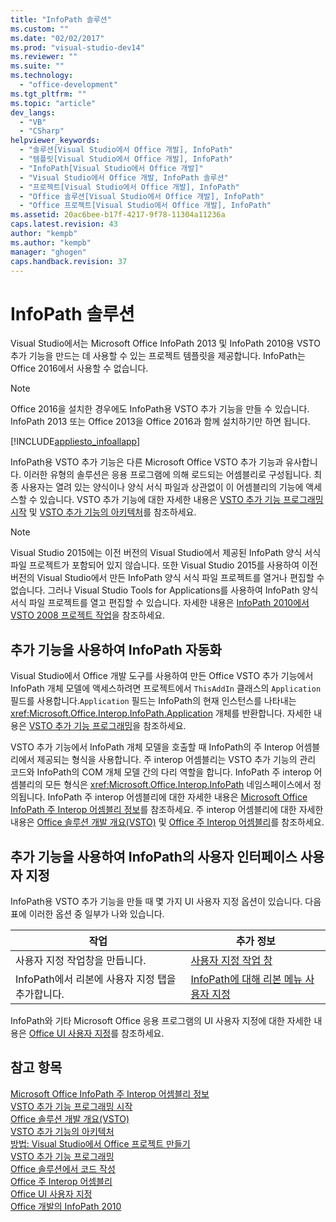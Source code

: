 ```yaml
---
title: "InfoPath 솔루션"
ms.custom: ""
ms.date: "02/02/2017"
ms.prod: "visual-studio-dev14"
ms.reviewer: ""
ms.suite: ""
ms.technology: 
  - "office-development"
ms.tgt_pltfrm: ""
ms.topic: "article"
dev_langs: 
  - "VB"
  - "CSharp"
helpviewer_keywords: 
  - "솔루션[Visual Studio에서 Office 개발], InfoPath"
  - "템플릿[Visual Studio에서 Office 개발], InfoPath"
  - "InfoPath[Visual Studio에서 Office 개발]"
  - "Visual Studio에서 Office 개발, InfoPath 솔루션"
  - "프로젝트[Visual Studio에서 Office 개발], InfoPath"
  - "Office 솔루션[Visual Studio에서 Office 개발], InfoPath"
  - "Office 프로젝트[Visual Studio에서 Office 개발], InfoPath"
ms.assetid: 20ac6bee-b17f-4217-9f78-11304a11236a
caps.latest.revision: 43
author: "kempb"
ms.author: "kempb"
manager: "ghogen"
caps.handback.revision: 37
---
```

# InfoPath 솔루션
  Visual Studio에서는 Microsoft Office InfoPath 2013 및 InfoPath 2010용 VSTO 추가 기능을 만드는 데 사용할 수 있는 프로젝트 템플릿을 제공합니다. InfoPath는 Office 2016에서 사용할 수 없습니다.  
  
> [!NOTE]  
>  Office 2016을 설치한 경우에도 InfoPath용 VSTO 추가 기능을 만들 수 있습니다. InfoPath 2013 또는 Office 2013을 Office 2016과 함께 설치하기만 하면 됩니다.  
  
 [!INCLUDE[appliesto_infoallapp](../vsto/includes/appliesto-infoallapp-md.md)]  
  
 InfoPath용 VSTO 추가 기능은 다른 Microsoft Office VSTO 추가 기능과 유사합니다. 이러한 유형의 솔루션은 응용 프로그램에 의해 로드되는 어셈블리로 구성됩니다. 최종 사용자는 열려 있는 양식이나 양식 서식 파일과 상관없이 이 어셈블리의 기능에 액세스할 수 있습니다. VSTO 추가 기능에 대한 자세한 내용은 [VSTO 추가 기능 프로그래밍 시작](../vsto/getting-started-programming-vsto-add-ins.md) 및 [VSTO 추가 기능의 아키텍처](../vsto/architecture-of-vsto-add-ins.md)를 참조하세요.  
  
> [!NOTE]  
>  Visual Studio 2015에는 이전 버전의 Visual Studio에서 제공된 InfoPath 양식 서식 파일 프로젝트가 포함되어 있지 않습니다. 또한 Visual Studio 2015를 사용하여 이전 버전의 Visual Studio에서 만든 InfoPath 양식 서식 파일 프로젝트를 열거나 편집할 수 없습니다. 그러나 Visual Studio Tools for Applications를 사용하여 InfoPath 양식 서식 파일 프로젝트를 열고 편집할 수 있습니다. 자세한 내용은 [InfoPath 2010에서 VSTO 2008 프로젝트 작업](http://go.microsoft.com/fwlink/?LinkID=218903)을 참조하세요.  
  
## 추가 기능을 사용하여 InfoPath 자동화  
 Visual Studio에서 Office 개발 도구를 사용하여 만든 Office VSTO 추가 기능에서 InfoPath 개체 모델에 액세스하려면 프로젝트에서 `ThisAddIn` 클래스의 `Application` 필드를 사용합니다.`Application` 필드는 InfoPath의 현재 인스턴스를 나타내는 <xref:Microsoft.Office.Interop.InfoPath.Application> 개체를 반환합니다. 자세한 내용은 [VSTO 추가 기능 프로그래밍](../vsto/programming-vsto-add-ins.md)을 참조하세요.  
  
 VSTO 추가 기능에서 InfoPath 개체 모델을 호출할 때 InfoPath의 주 Interop 어셈블리에서 제공되는 형식을 사용합니다. 주 interop 어셈블리는 VSTO 추가 기능의 관리 코드와 InfoPath의 COM 개체 모델 간의 다리 역할을 합니다. InfoPath 주 interop 어셈블리의 모든 형식은 <xref:Microsoft.Office.Interop.InfoPath> 네임스페이스에서 정의됩니다. InfoPath 주 interop 어셈블리에 대한 자세한 내용은 [Microsoft Office InfoPath 주 Interop 어셈블리 정보](http://msdn.microsoft.com/ko-kr/1b3ae03c-6951-49e4-a489-4712d3f7ba72)를 참조하세요. 주 interop 어셈블리에 대한 자세한 내용은 [Office 솔루션 개발 개요&#40;VSTO&#41;](../vsto/office-solutions-development-overview-vsto.md) 및 [Office 주 Interop 어셈블리](../vsto/office-primary-interop-assemblies.md)를 참조하세요.  
  
## 추가 기능을 사용하여 InfoPath의 사용자 인터페이스 사용자 지정  
 InfoPath용 VSTO 추가 기능을 만들 때 몇 가지 UI 사용자 지정 옵션이 있습니다. 다음 표에 이러한 옵션 중 일부가 나와 있습니다.  
  
|작업|추가 정보|  
|--------|-----------|  
|사용자 지정 작업창을 만듭니다.|[사용자 지정 작업 창](../vsto/custom-task-panes.md)|  
|InfoPath에서 리본에 사용자 지정 탭을 추가합니다.|[InfoPath에 대해 리본 메뉴 사용자 지정](../vsto/customizing-a-ribbon-for-infopath.md)|  
  
 InfoPath와 기타 Microsoft Office 응용 프로그램의 UI 사용자 지정에 대한 자세한 내용은 [Office UI 사용자 지정](../vsto/office-ui-customization.md)를 참조하세요.  
  
## 참고 항목  
 [Microsoft Office InfoPath 주 Interop 어셈블리 정보](http://msdn.microsoft.com/ko-kr/1b3ae03c-6951-49e4-a489-4712d3f7ba72)   
 [VSTO 추가 기능 프로그래밍 시작](../vsto/getting-started-programming-vsto-add-ins.md)   
 [Office 솔루션 개발 개요&#40;VSTO&#41;](../vsto/office-solutions-development-overview-vsto.md)   
 [VSTO 추가 기능의 아키텍처](../vsto/architecture-of-vsto-add-ins.md)   
 [방법: Visual Studio에서 Office 프로젝트 만들기](../vsto/how-to-create-office-projects-in-visual-studio.md)   
 [VSTO 추가 기능 프로그래밍](../vsto/programming-vsto-add-ins.md)   
 [Office 솔루션에서 코드 작성](../vsto/writing-code-in-office-solutions.md)   
 [Office 주 Interop 어셈블리](../vsto/office-primary-interop-assemblies.md)   
 [Office UI 사용자 지정](../vsto/office-ui-customization.md)   
 [Office 개발의 InfoPath 2010](http://go.microsoft.com/fwlink/?LinkId=199012)  
  
  